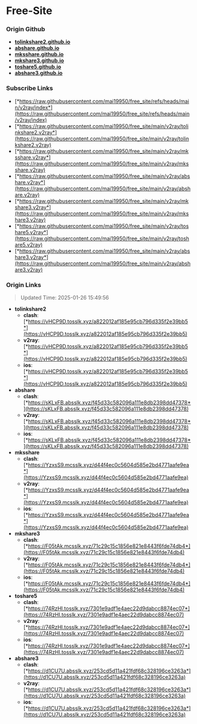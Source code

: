 # Free-Site

### Origin Github

- [**tolinkshare2.github.io**](https://github.com/tolinkshare2/tolinkshare2.github.io)
- [**abshare.github.io**](https://github.com/abshare/abshare.github.io)
- [**mksshare.github.io**](https://github.com/mksshare/mksshare.github.io)
- [**mkshare3.github.io**](https://github.com/mkshare3/mkshare3.github.io)
- [**toshare5.github.io**](https://github.com/toshare5/toshare5.github.io)
- [**abshare3.github.io**](https://github.com/abshare3/abshare3.github.io)

### Subscribe Links

- [*https://raw.githubusercontent.com/mai19950/free_site/refs/heads/main/v2ray/index*](https://raw.githubusercontent.com/mai19950/free_site/refs/heads/main/v2ray/index)
- [*https://raw.githubusercontent.com/mai19950/free_site/main/v2ray/tolinkshare2.v2ray*](https://raw.githubusercontent.com/mai19950/free_site/main/v2ray/tolinkshare2.v2ray)
- [*https://raw.githubusercontent.com/mai19950/free_site/main/v2ray/mksshare.v2ray*](https://raw.githubusercontent.com/mai19950/free_site/main/v2ray/mksshare.v2ray)
- [*https://raw.githubusercontent.com/mai19950/free_site/main/v2ray/abshare.v2ray*](https://raw.githubusercontent.com/mai19950/free_site/main/v2ray/abshare.v2ray)
- [*https://raw.githubusercontent.com/mai19950/free_site/main/v2ray/mkshare3.v2ray*](https://raw.githubusercontent.com/mai19950/free_site/main/v2ray/mkshare3.v2ray)
- [*https://raw.githubusercontent.com/mai19950/free_site/main/v2ray/toshare5.v2ray*](https://raw.githubusercontent.com/mai19950/free_site/main/v2ray/toshare5.v2ray)
- [*https://raw.githubusercontent.com/mai19950/free_site/main/v2ray/abshare3.v2ray*](https://raw.githubusercontent.com/mai19950/free_site/main/v2ray/abshare3.v2ray)

### Origin Links

> Updated Time: 2025-01-26 15:49:56

- **tolinkshare2**
  - **clash**: [*https://vHCP9D.tosslk.xyz/a822012af185e95cb796d335f2e39bb5*](https://vHCP9D.tosslk.xyz/a822012af185e95cb796d335f2e39bb5)
  - **v2ray**: [*https://vHCP9D.tosslk.xyz/a822012af185e95cb796d335f2e39bb5*](https://vHCP9D.tosslk.xyz/a822012af185e95cb796d335f2e39bb5)
  - **ios**: [*https://vHCP9D.tosslk.xyz/a822012af185e95cb796d335f2e39bb5*](https://vHCP9D.tosslk.xyz/a822012af185e95cb796d335f2e39bb5)
- **abshare**
  - **clash**: [*https://sKLxFB.absslk.xyz/f45d33c582096a111e8db2398dd47378*](https://sKLxFB.absslk.xyz/f45d33c582096a111e8db2398dd47378)
  - **v2ray**: [*https://sKLxFB.absslk.xyz/f45d33c582096a111e8db2398dd47378*](https://sKLxFB.absslk.xyz/f45d33c582096a111e8db2398dd47378)
  - **ios**: [*https://sKLxFB.absslk.xyz/f45d33c582096a111e8db2398dd47378*](https://sKLxFB.absslk.xyz/f45d33c582096a111e8db2398dd47378)
- **mksshare**
  - **clash**: [*https://YzxsS9.mcsslk.xyz/d44f4ec0c5604d585e2bd4771aafe9ea*](https://YzxsS9.mcsslk.xyz/d44f4ec0c5604d585e2bd4771aafe9ea)
  - **v2ray**: [*https://YzxsS9.mcsslk.xyz/d44f4ec0c5604d585e2bd4771aafe9ea*](https://YzxsS9.mcsslk.xyz/d44f4ec0c5604d585e2bd4771aafe9ea)
  - **ios**: [*https://YzxsS9.mcsslk.xyz/d44f4ec0c5604d585e2bd4771aafe9ea*](https://YzxsS9.mcsslk.xyz/d44f4ec0c5604d585e2bd4771aafe9ea)
- **mkshare3**
  - **clash**: [*https://F05tAk.mcsslk.xyz/71c29c15c1856e821e8443f6fde74db4*](https://F05tAk.mcsslk.xyz/71c29c15c1856e821e8443f6fde74db4)
  - **v2ray**: [*https://F05tAk.mcsslk.xyz/71c29c15c1856e821e8443f6fde74db4*](https://F05tAk.mcsslk.xyz/71c29c15c1856e821e8443f6fde74db4)
  - **ios**: [*https://F05tAk.mcsslk.xyz/71c29c15c1856e821e8443f6fde74db4*](https://F05tAk.mcsslk.xyz/71c29c15c1856e821e8443f6fde74db4)
- **toshare5**
  - **clash**: [*https://74RzHI.tosslk.xyz/7301e9adf1e4aec22d9dabcc8874ec07*](https://74RzHI.tosslk.xyz/7301e9adf1e4aec22d9dabcc8874ec07)
  - **v2ray**: [*https://74RzHI.tosslk.xyz/7301e9adf1e4aec22d9dabcc8874ec07*](https://74RzHI.tosslk.xyz/7301e9adf1e4aec22d9dabcc8874ec07)
  - **ios**: [*https://74RzHI.tosslk.xyz/7301e9adf1e4aec22d9dabcc8874ec07*](https://74RzHI.tosslk.xyz/7301e9adf1e4aec22d9dabcc8874ec07)
- **abshare3**
  - **clash**: [*https://d1CU7U.absslk.xyz/253cd5d11a421fdf68c328196ce3263a*](https://d1CU7U.absslk.xyz/253cd5d11a421fdf68c328196ce3263a)
  - **v2ray**: [*https://d1CU7U.absslk.xyz/253cd5d11a421fdf68c328196ce3263a*](https://d1CU7U.absslk.xyz/253cd5d11a421fdf68c328196ce3263a)
  - **ios**: [*https://d1CU7U.absslk.xyz/253cd5d11a421fdf68c328196ce3263a*](https://d1CU7U.absslk.xyz/253cd5d11a421fdf68c328196ce3263a)
